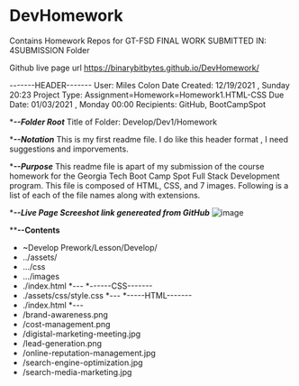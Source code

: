# DevHomework
Contains Homework Repos for GT-FSD 
FINAL WORK SUBMITTED IN: 4SUBMISSION Folder

Github live page url
https://binarybitbytes.github.io/DevHomework/


-------HEADER-------
User: Miles Colon
Date Created: 12/19/2021 , Sunday 20:23
Project Type: Assignment=Homework=Homework1.HTML-CSS
Due Date: 01/03/2021 , Monday 00:00
Recipients: GitHub, BootCampSpot

****--Folder Root***
Title of Folder: Develop/Dev1/Homework

****--Notation***
This is my first readme file. I do like this header format , I need suggestions and imporvements.

****--Purpose***
This readme file is apart of my submission of the course homework for the Georgia Tech Boot Camp Spot Full Stack Development program.
This file is composed of HTML, CSS, and 7 images. Following is a list of each of the file names along with extensions.

****--Live Page Screeshot link genereated from GitHub***
![image](https://user-images.githubusercontent.com/94703967/147864492-ed7a5ab5-a663-4765-898a-c70451b89e1c.png)


****--Contents**
* ~Develop Prework/Lesson/Develop/
* ../assets/
* .../css
* .../images
* ./index.html
*---
*------CSS-------
* ./assets/css/style.css
*---
*-----HTML-------
* ./index.html
*---
* /brand-awareness.png
* /cost-management.png
*  /digistal-marketing-meeting.jpg
* /lead-generation.png
* /online-reputation-management.jpg
* /search-engine-optimization.jpg
* /search-media-marketing.jpg


